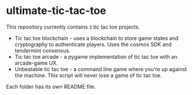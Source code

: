# ultimate-tic-tac-toe
This repository currently contains `3` tic tac toe projects. 

- Tic tac toe blockchain - uses a blockchain to store game states and cryptography to authenticate players. Uses the cosmos SDK and tendermint consensus. 
- Tic tac toe arcade - a pygame implementation of tic tac toe with an arcade-game UX. 
- Unbeatable tic tac toe - a command line game where you're up against the machine. This script will never lose a game of tic tac toe. 

Each folder has its own README file. 
